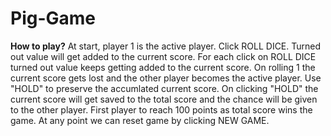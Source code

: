 # Pig-Game
**How to play?**
At start, player 1 is the active player.
Click ROLL DICE.
Turned out value will get added to the current score.
For each click on ROLL DICE turned out value keeps getting added to the current score.
On rolling 1 the current score gets lost and the other player becomes the active player.
Use "HOLD" to preserve the accumlated current score.
On clicking "HOLD" the current score will get saved to the total score and the chance will be given to the other player.
First player to reach 100 points as total score wins the game.
At any point we can reset game by clicking NEW GAME.
